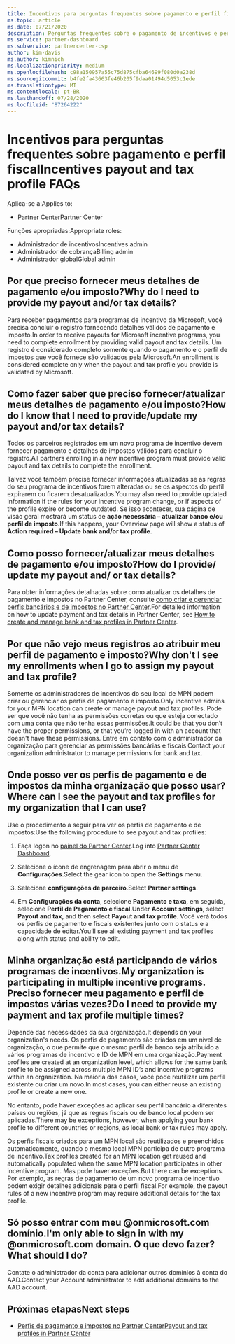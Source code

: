 ```yaml
---
title: Incentivos para perguntas frequentes sobre pagamento e perfil fiscal
ms.topic: article
ms.date: 07/21/2020
description: Perguntas frequentes sobre o pagamento de incentivos e perfis de impostos.
ms.service: partner-dashboard
ms.subservice: partnercenter-csp
author: kim-davis
ms.author: kimnich
ms.localizationpriority: medium
ms.openlocfilehash: c98a150957a55c75d875cfba64699f080d0a238d
ms.sourcegitcommit: b4fe2fa43663fe46b205f9daa01494d5053c1ede
ms.translationtype: MT
ms.contentlocale: pt-BR
ms.lasthandoff: 07/28/2020
ms.locfileid: "87264222"
---
```

# <a name="incentives-payout-and-tax-profile-faqs"></a><span data-ttu-id="84baa-103">Incentivos para perguntas frequentes sobre pagamento e perfil fiscal</span><span class="sxs-lookup"><span data-stu-id="84baa-103">Incentives payout and tax profile FAQs</span></span>

<span data-ttu-id="84baa-104">Aplica-se a:</span><span class="sxs-lookup"><span data-stu-id="84baa-104">Applies to:</span></span>

- <span data-ttu-id="84baa-105">Partner Center</span><span class="sxs-lookup"><span data-stu-id="84baa-105">Partner Center</span></span>

<span data-ttu-id="84baa-106">Funções apropriadas:</span><span class="sxs-lookup"><span data-stu-id="84baa-106">Appropriate roles:</span></span>

- <span data-ttu-id="84baa-107">Administrador de incentivos</span><span class="sxs-lookup"><span data-stu-id="84baa-107">Incentives admin</span></span>
- <span data-ttu-id="84baa-108">Administrador de cobrança</span><span class="sxs-lookup"><span data-stu-id="84baa-108">Billing admin</span></span>
- <span data-ttu-id="84baa-109">Administrador global</span><span class="sxs-lookup"><span data-stu-id="84baa-109">Global admin</span></span>

## <a name="why-do-i-need-to-provide-my-payout-andor-tax-details"></a><span data-ttu-id="84baa-110">Por que preciso fornecer meus detalhes de pagamento e/ou imposto?</span><span class="sxs-lookup"><span data-stu-id="84baa-110">Why do I need to provide my payout and/or tax details?</span></span>

<span data-ttu-id="84baa-111">Para receber pagamentos para programas de incentivo da Microsoft, você precisa concluir o registro fornecendo detalhes válidos de pagamento e imposto.</span><span class="sxs-lookup"><span data-stu-id="84baa-111">In order to receive payouts for Microsoft incentive programs, you need to complete enrollment by providing valid payout and tax details.</span></span> <span data-ttu-id="84baa-112">Um registro é considerado completo somente quando o pagamento e o perfil de impostos que você fornece são validados pela Microsoft.</span><span class="sxs-lookup"><span data-stu-id="84baa-112">An enrollment is considered complete only when the payout and tax profile you provide is validated by Microsoft.</span></span>

## <a name="how-do-i-know-that-i-need-to-provideupdate-my-payout-andor-tax-details"></a><span data-ttu-id="84baa-113">Como fazer saber que preciso fornecer/atualizar meus detalhes de pagamento e/ou imposto?</span><span class="sxs-lookup"><span data-stu-id="84baa-113">How do I know that I need to provide/update my payout and/or tax details?</span></span>

<span data-ttu-id="84baa-114">Todos os parceiros registrados em um novo programa de incentivo devem fornecer pagamento e detalhes de impostos válidos para concluir o registro.</span><span class="sxs-lookup"><span data-stu-id="84baa-114">All partners enrolling in a new incentive program must provide valid payout and tax details to complete the enrollment.</span></span>

<span data-ttu-id="84baa-115">Talvez você também precise fornecer informações atualizadas se as regras do seu programa de incentivos forem alteradas ou se os aspectos do perfil expirarem ou ficarem desatualizados.</span><span class="sxs-lookup"><span data-stu-id="84baa-115">You may also need to provide updated information if the rules for your incentive program change, or if aspects of the profile expire or become outdated.</span></span> <span data-ttu-id="84baa-116">Se isso acontecer, sua página de visão geral mostrará um status de **ação necessária – atualizar banco e/ou perfil de imposto**.</span><span class="sxs-lookup"><span data-stu-id="84baa-116">If this happens, your Overview page will show a status of **Action required – Update bank and/or tax profile**.</span></span>

## <a name="how-do-i-provide-update-my-payout-and-or-tax-details"></a><span data-ttu-id="84baa-117">Como posso fornecer/atualizar meus detalhes de pagamento e/ou imposto?</span><span class="sxs-lookup"><span data-stu-id="84baa-117">How do I provide/ update my payout and/ or tax details?</span></span>

<span data-ttu-id="84baa-118">Para obter informações detalhadas sobre como atualizar os detalhes de pagamento e impostos no Partner Center, consulte [como criar e gerenciar perfis bancários e de impostos no Partner Center](https://support.microsoft.com/help/4524534/how-to-create-and-manage-bank-and-tax-profiles-in-partner-center).</span><span class="sxs-lookup"><span data-stu-id="84baa-118">For detailed information on how to update payment and tax details in Partner Center, see [How to create and manage bank and tax profiles in Partner Center](https://support.microsoft.com/help/4524534/how-to-create-and-manage-bank-and-tax-profiles-in-partner-center).</span></span>

## <a name="why-dont-i-see-my-enrollments-when-i-go-to-assign-my-payout-and-tax-profile"></a><span data-ttu-id="84baa-119">Por que não vejo meus registros ao atribuir meu perfil de pagamento e imposto?</span><span class="sxs-lookup"><span data-stu-id="84baa-119">Why don't I see my enrollments when I go to assign my payout and tax profile?</span></span>

<span data-ttu-id="84baa-120">Somente os administradores de incentivos do seu local de MPN podem criar ou gerenciar os perfis de pagamento e imposto.</span><span class="sxs-lookup"><span data-stu-id="84baa-120">Only incentive admins for your MPN location can create or manage payout and tax profiles.</span></span> <span data-ttu-id="84baa-121">Pode ser que você não tenha as permissões corretas ou que esteja conectado com uma conta que não tenha essas permissões.</span><span class="sxs-lookup"><span data-stu-id="84baa-121">It could be that you don’t have the proper permissions, or that you’re logged in with an account that doesn't have these permissions.</span></span> <span data-ttu-id="84baa-122">Entre em contato com o administrador da organização para gerenciar as permissões bancárias e fiscais.</span><span class="sxs-lookup"><span data-stu-id="84baa-122">Contact your organization administrator to manage permissions for bank and tax.</span></span>

## <a name="where-can-i-see-the-payout-and-tax-profiles-for-my-organization-that-i-can-use"></a><span data-ttu-id="84baa-123">Onde posso ver os perfis de pagamento e de impostos da minha organização que posso usar?</span><span class="sxs-lookup"><span data-stu-id="84baa-123">Where can I see the payout and tax profiles for my organization that I can use?</span></span>

<span data-ttu-id="84baa-124">Use o procedimento a seguir para ver os perfis de pagamento e de impostos:</span><span class="sxs-lookup"><span data-stu-id="84baa-124">Use the following procedure to see payout and tax profiles:</span></span>

1. <span data-ttu-id="84baa-125">Faça logon no [painel do Partner Center](https://partner.microsoft.com/dashboard).</span><span class="sxs-lookup"><span data-stu-id="84baa-125">Log into [Partner Center Dashboard](https://partner.microsoft.com/dashboard).</span></span>

2. <span data-ttu-id="84baa-126">Selecione o ícone de engrenagem para abrir o menu de **Configurações**.</span><span class="sxs-lookup"><span data-stu-id="84baa-126">Select the gear icon to open the **Settings** menu.</span></span>

3. <span data-ttu-id="84baa-127">Selecione **configurações de parceiro**.</span><span class="sxs-lookup"><span data-stu-id="84baa-127">Select **Partner settings**.</span></span>

4. <span data-ttu-id="84baa-128">Em **Configurações da conta**, selecione **Pagamento e taxa**, em seguida, selecione **Perfil de Pagamento e fiscal**.</span><span class="sxs-lookup"><span data-stu-id="84baa-128">Under **Account settings**, select **Payout and tax**, and then select **Payout and tax profile**.</span></span> <span data-ttu-id="84baa-129">Você verá todos os perfis de pagamento e fiscais existentes junto com o status e a capacidade de editar.</span><span class="sxs-lookup"><span data-stu-id="84baa-129">You’ll see all existing payment and tax profiles along with status and ability to edit.</span></span>

## <a name="my-organization-is-participating-in-multiple-incentive-programs-do-i-need-to-provide-my-payment-and-tax-profile-multiple-times"></a><span data-ttu-id="84baa-130">Minha organização está participando de vários programas de incentivos.</span><span class="sxs-lookup"><span data-stu-id="84baa-130">My organization is participating in multiple incentive programs.</span></span> <span data-ttu-id="84baa-131">Preciso fornecer meu pagamento e perfil de impostos várias vezes?</span><span class="sxs-lookup"><span data-stu-id="84baa-131">Do I need to provide my payment and tax profile multiple times?</span></span>

<span data-ttu-id="84baa-132">Depende das necessidades da sua organização.</span><span class="sxs-lookup"><span data-stu-id="84baa-132">It depends on your organization's needs.</span></span> <span data-ttu-id="84baa-133">Os perfis de pagamento são criados em um nível de organização, o que permite que o mesmo perfil de banco seja atribuído a vários programas de incentivo e ID de MPN em uma organização.</span><span class="sxs-lookup"><span data-stu-id="84baa-133">Payment profiles are created at an organization level, which allows for the same bank profile to be assigned across multiple MPN ID’s and incentive programs within an organization.</span></span> <span data-ttu-id="84baa-134">Na maioria dos casos, você pode reutilizar um perfil existente ou criar um novo.</span><span class="sxs-lookup"><span data-stu-id="84baa-134">In most cases, you can either reuse an existing profile or create a new one.</span></span>

<span data-ttu-id="84baa-135">No entanto, pode haver exceções ao aplicar seu perfil bancário a diferentes países ou regiões, já que as regras fiscais ou de banco local podem ser aplicadas.</span><span class="sxs-lookup"><span data-stu-id="84baa-135">There may be exceptions, however, when applying your bank profile to different countries or regions, as local bank or tax rules may apply.</span></span>

<span data-ttu-id="84baa-136">Os perfis fiscais criados para um MPN local são reutilizados e preenchidos automaticamente, quando o mesmo local MPN participa de outro programa de incentivo.</span><span class="sxs-lookup"><span data-stu-id="84baa-136">Tax profiles created for an MPN location get reused and automatically populated when the same MPN location participates in other incentive program.</span></span> <span data-ttu-id="84baa-137">Mas pode haver exceções.</span><span class="sxs-lookup"><span data-stu-id="84baa-137">But there can be exceptions.</span></span> <span data-ttu-id="84baa-138">Por exemplo, as regras de pagamento de um novo programa de incentivo podem exigir detalhes adicionais para o perfil fiscal.</span><span class="sxs-lookup"><span data-stu-id="84baa-138">For example, the payout rules of a new incentive program may require additional details for the tax profile.</span></span>  

## <a name="im-only-able-to-sign-in-with-my-onmicrosoftcom-domain-what-should-i-do"></a><span data-ttu-id="84baa-139">Só posso entrar com meu @onmicrosoft.com domínio.</span><span class="sxs-lookup"><span data-stu-id="84baa-139">I'm only able to sign in with my @onmicrosoft.com domain.</span></span> <span data-ttu-id="84baa-140">O que devo fazer?</span><span class="sxs-lookup"><span data-stu-id="84baa-140">What should I do?</span></span>

<span data-ttu-id="84baa-141">Contate o administrador da conta para adicionar outros domínios à conta do AAD.</span><span class="sxs-lookup"><span data-stu-id="84baa-141">Contact your Account administrator to add additional domains to the AAD account.</span></span>

## <a name="next-steps"></a><span data-ttu-id="84baa-142">Próximas etapas</span><span class="sxs-lookup"><span data-stu-id="84baa-142">Next steps</span></span>

- [<span data-ttu-id="84baa-143">Perfis de pagamento e impostos no Partner Center</span><span class="sxs-lookup"><span data-stu-id="84baa-143">Payout and tax profiles in Partner Center</span></span>](incentives-create-and-manage-your-payout-and-tax-profiles.md)